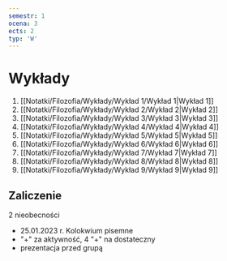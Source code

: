 ```yaml
---
semestr: 1
ocena: 3
ects: 2
typ: 'W'
---
```


# Wykłady
1. [[Notatki/Filozofia/Wykłady/Wykład 1/Wykład 1|Wykład 1]]
2. [[Notatki/Filozofia/Wykłady/Wykład 2/Wykład 2|Wykład 2]]
3. [[Notatki/Filozofia/Wykłady/Wykład 3/Wykład 3|Wykład 3]]
4. [[Notatki/Filozofia/Wykłady/Wykład 4/Wykład 4|Wykład 4]]
5. [[Notatki/Filozofia/Wykłady/Wykład 5/Wykład 5|Wykład 5]]
6. [[Notatki/Filozofia/Wykłady/Wykład 6/Wykład 6|Wykład 6]]
7. [[Notatki/Filozofia/Wykłady/Wykład 7/Wykład 7|Wykład 7]]
8. [[Notatki/Filozofia/Wykłady/Wykład 8/Wykład 8|Wykład 8]]
9. [[Notatki/Filozofia/Wykłady/Wykład 9/Wykład 9|Wykład 9]]

## Zaliczenie
2 nieobecności

- 25.01.2023 r. Kolokwium pisemne
- "+" za aktywność, 4 "+" na dostateczny
- prezentacja przed grupą